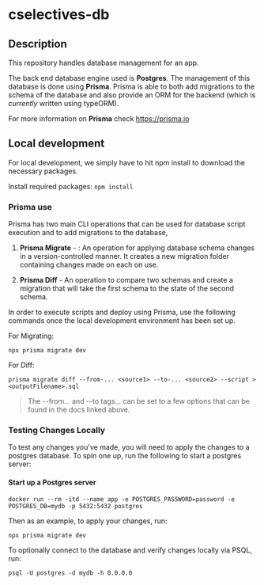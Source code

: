 # cselectives-db

## Description

This repository handles database management for an app.

The back end database engine used is **Postgres**.
The management of this database is done using **Prisma**. Prisma is able to both add migrations 
to the schema of the database and also provide an ORM for the backend (which is *currently* written
using typeORM).

For more information on **Prisma** check https://prisma.io

## Local development
For local development, we simply have to hit npm install to download the necessary packages.

Install required packages: `npm install`

### Prisma use

Prisma has two main CLI operations that can be used for database script execution and to add migrations to the database,

1. **Prisma Migrate** - : An operation for applying database schema changes in a version-controlled manner. It creates a new migration folder containing
  changes made on each on use.

2. **Prisma Diff** - An operation to compare two schemas and create a migration that will take the first schema to the state of the second schema.

In order to execute scripts and deploy using Prisma, use the following commands once the local development environment has been set up.

For Migrating:

```
npx prisma migrate dev
```

For Diff:

```
prisma migrate diff --from-... <source1> --to-... <source2> --script > <outputFilename>.sql
```

>The --from... and --to tags... can be set to a few options that can be found in the docs linked above.


### Testing Changes Locally

To test any changes you've made, you will need to apply the changes to a postgres database. To spin one up, run the following to start a postgres server:

#### Start up a Postgres server

```
docker run --rm -itd --name app -e POSTGRES_PASSWORD=password -e POSTGRES_DB=mydb -p 5432:5432 postgres
```

Then as an example, to apply your changes, run:

```
npx prisma migrate dev
```

To optionally connect to the database and verify changes locally via PSQL, run:

```
psql -U postgres -d mydb -h 0.0.0.0
```